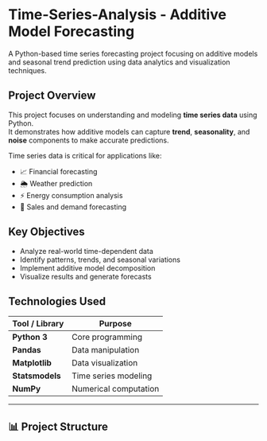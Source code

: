 # Time-Series-Analysis - Additive Model Forecasting
A Python-based time series forecasting project focusing on additive models and seasonal trend prediction using data analytics and visualization techniques.


## Project Overview
This project focuses on understanding and modeling **time series data** using Python.  
It demonstrates how additive models can capture **trend**, **seasonality**, and **noise** components to make accurate predictions.

Time series data is critical for applications like:
- 📈 Financial forecasting
- 🌦️ Weather prediction
- ⚡ Energy consumption analysis
- 🛒 Sales and demand forecasting


##  Key Objectives
- Analyze real-world time-dependent data  
- Identify patterns, trends, and seasonal variations  
- Implement additive model decomposition  
- Visualize results and generate forecasts  


##  Technologies Used
| Tool / Library | Purpose |
|----------------|----------|
| **Python 3** | Core programming |
| **Pandas** | Data manipulation |
| **Matplotlib** | Data visualization |
| **Statsmodels** | Time series modeling |
| **NumPy** | Numerical computation |

---

## 📊 Project Structure
